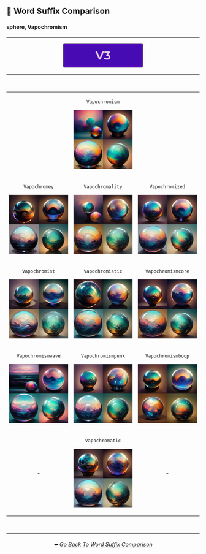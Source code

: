 <h2>📓 Word Suffix Comparison</h2>
<h4>sphere, Vapochromism</h4>

<hr><!--------------->

<div align="center">

[<img src="/Images/Repo_Parts/Buttons/Version_Buttons/button_version_V3_active.webp?raw=true" alt="MidJourney V3" height="64" />]()

</div>

<hr>
<br>

<div align="center">

<table>
	<tr align=center valign=middle>
		<th>
			<br>
		</th>
        <td>
			<p><code>Vapochromism</code></p><p><img src="/Images/MJ_V3/Comparison_Page_Images/Word_Suffix_Comparison/sphere_Vapochromism.webp?raw=true" width="256" /></p>
        </td>
		<th>
			<br>
		</th>
	</tr>
	<tr align=center valign=middle>
        <td>
			<p><code>Vapochromey</code></p><p><img src="/Images/MJ_V3/Comparison_Page_Images/Word_Suffix_Comparison/sphere_Vapochromey.webp?raw=true" width="256" /></p>
        </td>
        <td>
			<p><code>Vapochromality</code></p><p><img src="/Images/MJ_V3/Comparison_Page_Images/Word_Suffix_Comparison/sphere_Vapochromality.webp?raw=true" width="256" /></p>
        </td>
        <td>
			<p><code>Vapochromized</code></p><p><img src="/Images/MJ_V3/Comparison_Page_Images/Word_Suffix_Comparison/sphere_Vapochromized.webp?raw=true" width="256" /></p>
        </td>
	</tr>
	<tr align=center valign=middle>
        <td>
			<p><code>Vapochromist</code></p><p><img src="/Images/MJ_V3/Comparison_Page_Images/Word_Suffix_Comparison/sphere_Vapochromist.webp?raw=true" width="256" /></p>
        </td>
        <td>
			<p><code>Vapochromistic</code></p><p><img src="/Images/MJ_V3/Comparison_Page_Images/Word_Suffix_Comparison/sphere_Vapochromistic.webp?raw=true" width="256" /></p>
        </td>
        <td>
			<p><code>Vapochromismcore</code></p><p><img src="/Images/MJ_V3/Comparison_Page_Images/Word_Suffix_Comparison/sphere_Vapochromismcore.webp?raw=true" width="256" /></p>
        </td>
	</tr>
	<tr align=center valign=middle>
        <td>
			<p><code>Vapochromismwave</code></p><p><img src="/Images/MJ_V3/Comparison_Page_Images/Word_Suffix_Comparison/sphere_Vapochromismwave.webp?raw=true" width="256" /></p>
        </td>
        <td>
			<p><code>Vapochromismpunk</code></p><p><img src="/Images/MJ_V3/Comparison_Page_Images/Word_Suffix_Comparison/sphere_Vapochromismpunk.webp?raw=true" width="256" /></p>
        </td>
        <td>
			<p><code>Vapochromismboop</code></p><p><img src="/Images/MJ_V3/Comparison_Page_Images/Word_Suffix_Comparison/sphere_Vapochromismboop.webp?raw=true" width="256" /></p>
        </td>
	</tr>
	<tr align=center valign=middle>
		<td>-</td>
        <td>
			<p><code>Vapochromatic</code></p><p><img src="/Images/MJ_V3/Comparison_Page_Images/Word_Suffix_Comparison/sphere_Vapochromatic.webp?raw=true" width="256" /></p>
        </td>
		<td>-</td>
	</tr>
</table>

</div>

<br>


<hr><!--------------->
<div align="center">
<h6><a href="/Pages/MJ_V3/Comparison_Pages/Prompt_Writing/Word_Suffix_Comparison.md">⬅ Go Back To Word Suffix Comparison</a></h6>
</div>